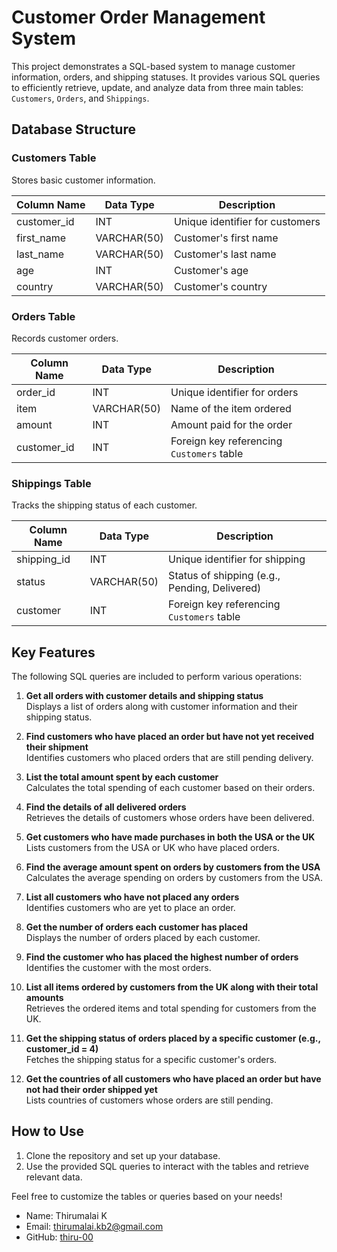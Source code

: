 # Customer Order Management System

This project demonstrates a SQL-based system to manage customer information, orders, and shipping statuses. It provides various SQL queries to efficiently retrieve, update, and analyze data from three main tables: `Customers`, `Orders`, and `Shippings`.

## Database Structure

### Customers Table
Stores basic customer information.

| Column Name  | Data Type   | Description                     |
| ------------ | ----------- | ------------------------------- |
| customer_id  | INT         | Unique identifier for customers  |
| first_name   | VARCHAR(50) | Customer's first name            |
| last_name    | VARCHAR(50) | Customer's last name             |
| age          | INT         | Customer's age                  |
| country      | VARCHAR(50) | Customer's country               |

### Orders Table
Records customer orders.

| Column Name  | Data Type   | Description                     |
| ------------ | ----------- | ------------------------------- |
| order_id     | INT         | Unique identifier for orders     |
| item         | VARCHAR(50) | Name of the item ordered         |
| amount       | INT         | Amount paid for the order        |
| customer_id  | INT         | Foreign key referencing `Customers` table |

### Shippings Table
Tracks the shipping status of each customer.

| Column Name  | Data Type   | Description                     |
| ------------ | ----------- | ------------------------------- |
| shipping_id  | INT         | Unique identifier for shipping   |
| status       | VARCHAR(50) | Status of shipping (e.g., Pending, Delivered) |
| customer     | INT         | Foreign key referencing `Customers` table |

## Key Features

The following SQL queries are included to perform various operations:

1. **Get all orders with customer details and shipping status**  
   Displays a list of orders along with customer information and their shipping status.

2. **Find customers who have placed an order but have not yet received their shipment**  
   Identifies customers who placed orders that are still pending delivery.

3. **List the total amount spent by each customer**  
   Calculates the total spending of each customer based on their orders.

4. **Find the details of all delivered orders**  
   Retrieves the details of customers whose orders have been delivered.

5. **Get customers who have made purchases in both the USA or the UK**  
   Lists customers from the USA or UK who have placed orders.

6. **Find the average amount spent on orders by customers from the USA**  
   Calculates the average spending on orders by customers from the USA.

7. **List all customers who have not placed any orders**  
   Identifies customers who are yet to place an order.

8. **Get the number of orders each customer has placed**  
   Displays the number of orders placed by each customer.

9. **Find the customer who has placed the highest number of orders**  
   Identifies the customer with the most orders.

10. **List all items ordered by customers from the UK along with their total amounts**  
    Retrieves the ordered items and total spending for customers from the UK.

11. **Get the shipping status of orders placed by a specific customer (e.g., customer_id = 4)**  
    Fetches the shipping status for a specific customer's orders.

12. **Get the countries of all customers who have placed an order but have not had their order shipped yet**  
    Lists countries of customers whose orders are still pending.

## How to Use

1. Clone the repository and set up your database.
2. Use the provided SQL queries to interact with the tables and retrieve relevant data.

Feel free to customize the tables or queries based on your needs!

- Name: Thirumalai K
- Email: thirumalai.kb2@gmail.com
- GitHub: [thiru-00](https://github.com/thiru-00)
